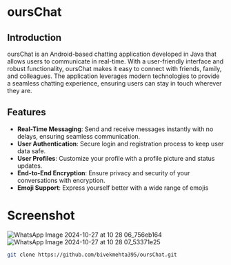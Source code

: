 # oursChat

## Introduction
oursChat is an Android-based chatting application developed in Java that allows users to communicate in real-time. With a user-friendly interface and robust functionality, oursChat makes it easy to connect with friends, family, and colleagues. The application leverages modern technologies to provide a seamless chatting experience, ensuring users can stay in touch wherever they are.

## Features
- **Real-Time Messaging**: Send and receive messages instantly with no delays, ensuring seamless communication.
- **User Authentication**: Secure login and registration process to keep user data safe.
- **User Profiles**: Customize your profile with a profile picture and status updates.
- **End-to-End Encryption**: Ensure privacy and security of your conversations with encryption.
- **Emoji Support**: Express yourself better with a wide range of emojis
# Screenshot

![WhatsApp Image 2024-10-27 at 10 28 06_756eb164](https://github.com/user-attachments/assets/3bdb8836-7305-4653-ad09-bc7f0d1d52b2)
![WhatsApp Image 2024-10-27 at 10 28 07_53371e25](https://github.com/user-attachments/assets/55c2bf79-2209-465a-8f61-0d18725bd9ed)
```bash
git clone https://github.com/bivekmehta395/oursChat.git

